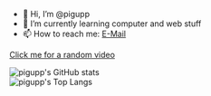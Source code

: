 - 👋 Hi, I’m @pigupp  
- 🌱 I’m currently learning computer and web stuff  
- 📫 How to reach me: [E-Mail](mailto:6crxdrzwh@relay.firefox.com)  

[Click me for a random video](https://pigupp.github.io/random-video/)  

![pigupp's GitHub stats](https://github-readme-stats.vercel.app/api?username=pigupp&show_icons=true&theme=dracula)  
![pigupp's Top Langs](https://github-readme-stats.vercel.app/api/top-langs/?username=pigupp&theme=dracula)  



<!---
pigupp/pigupp is a ✨ special ✨ repository because its `README.md` (this file) appears on your GitHub profile.
You can click the Preview link to take a look at your changes.
--->
